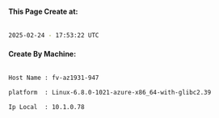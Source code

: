 
   
#### This Page Create at:

```bash

2025-02-24 - 17:53:22 UTC

```

#### Create By Machine:

```bash

Host Name : fv-az1931-947

platform  : Linux-6.8.0-1021-azure-x86_64-with-glibc2.39

Ip Local  : 10.1.0.78

```

